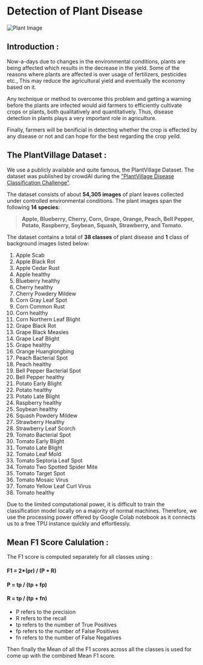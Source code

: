 # Detection of Plant Disease

![Plant Image](https://cdn-images-1.medium.com/max/1200/1*FswlF4lZPQ4kT_gkybacZw.jpeg)

## Introduction :

Now-a-days due to changes in the environmental conditions, plants are being affected which results in the decrease in the yield. Some of the reasons where plants are affected is over usage of fertilizers, pesticides etc., This may reduce the agricultural yield and eventually the economy based on it. 

Any technique or method to overcome this problem and getting a warning before the plants are infected would aid farmers to efficiently cultivate crops or plants, both qualitatively and quantitatively. Thus, disease detection in plants plays a very important role in agriculture.

Finally, farmers will be benificial in detecting whether the crop is effected by any disease or not and can hope for the best regarding the crop yeild.

## The PlantVillage Dataset :

We use a publicly available and quite famous, the PlantVillage Dataset. The dataset was published by crowdAI during the ["PlantVillage Disease Classification Challenge"](https://www.crowdai.org/challenges/plantvillage-disease-classification-challenge). 

The dataset consists of about **54,305 images** of plant leaves collected under controlled environmental conditions. The plant images span the following **14 species**:

> **Apple, Blueberry, Cherry, Corn, Grape, Orange, Peach, Bell Pepper, Potato, Raspberry, Soybean, Squash, Strawberry, and Tomato.**

The dataset contains a total of **38 classes** of plant disease and **1** class of background images listed below:

1. Apple Scab
2. Apple Black Rot
3. Apple Cedar Rust
4. Apple healthy
5. Blueberry healthy
6. Cherry healthy
7. Cherry Powdery Mildew
8. Corn Gray Leaf Spot
9. Corn Common Rust
10. Corn healthy
11. Corn Northern Leaf Blight
12. Grape Black Rot
13. Grape Black Measles
14. Grape Leaf Blight
15. Grape healthy
16. Orange Huanglongbing
17. Peach Bacterial Spot
18. Peach healthy
19. Bell Pepper Bacterial Spot
20. Bell Pepper healthy
21. Potato Early Blight
22. Potato healthy
23. Potato Late Blight
24. Raspberry healthy
25. Soybean healthy
26. Squash Powdery Mildew
27. Strawberry Healthy
28. Strawberry Leaf Scorch
29. Tomato Bacterial Spot
30. Tomato Early Blight
31. Tomato Late Blight
32. Tomato Leaf Mold
33. Tomato Septoria Leaf Spot
34. Tomato Two Spotted Spider Mite
35. Tomato Target Spot
36. Tomato Mosaic Virus
37. Tomato Yellow Leaf Curl Virus
38. Tomato healthy

Due to the limited computational power, it is difficult to train the classification model locally on a majority of normal machines. Therefore, we use the processing power offered by Google Colab notebook as it connects us to a free TPU instance quickly and effortlessly.

## Mean F1 Score Calulation : 

The F1 score is computed separately for all classes using :

<h4><b>F1 = 2*(pr) / (P + R)</b></h4>
<h4><b>P = tp / (tp + fp)</b></h4>
<h4><b>R = tp / (tp + fn)</b></h4>

<ul> <li> P refers to the precision</li>
<li> R refers to the recall</li>
<li> tp refers to the number of True Positives</li>
<li> fp refers to the number of False Positives</li>
<li> fn refers to the number of False Negatives</li>
</ul>
 
Then finally the Mean of all the F1 scores across all the classes is used for come up with the combined Mean F1 score.


